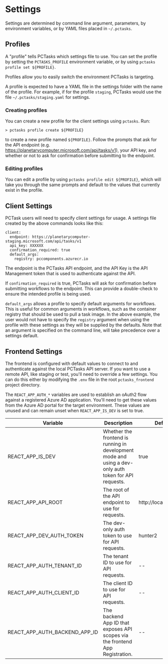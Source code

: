 # Settings

Settings are determined by command line argument, parameters, by environment variables, or by YAML files placed in `~/.pctasks`.

## Profiles

A "profile" tells PCTasks which settings file to use. You can set the profile by setting the `PCTASKS_PROFILE` environment variable, or by using `pctasks profile set ${PROFILE}`.

Profiles allow you to easily switch the environment PCTasks is targeting.

A profile is expected to have a YAML file in the settings folder with the name of the profile. For example, if for the profile `staging`, PCTasks would use the file `~/.pctasks/staging.yaml` for settings.

### Creating profiles

You can create a new profile for the client settings using `pctasks`. Run:

```
> pctasks profile create ${PROFILE}
```
to create a new profile named `${PROFILE}`. Follow the prompts that ask for the API endpoint (e.g. <https://planetarycomputer.microsoft.com/api/tasks/v1>), your API key, and whether or not to ask for confirmation before submitting to the endpoint.

### Editing profiles

You can edit a profile by using `pctasks profile edit ${PROFILE}`, which will take you through the same prompts and default to the values that currently exist in the profile.

## Client Settings

PCTask users will need to specify client settings for usage. A settings file created by the above commands looks like this:

```
client:
  endpoint: https://planetarycomputer-staging.microsoft.com/api/tasks/v1
  api_key: XXXXXX
  confirmation_required: true
  default_args:
    registry: pccomponents.azurecr.io
```

The endpoint is the PCTasks API endpoint, and the API Key is the API Management token that is used to authenticate against the API.

If `confirmation_required` is true, PCTasks will ask for confirmation before submitting workflows to the endpoint. This can provide a double-check to ensure the intended profile is being used.

`default_args` allows a profile to specify default arguments for workflows. This is useful for common arguments in workflows, such as the container registry that should be used to pull a task image. In the above example, the user would not have to specify the `registry` argument when using the profile with these settings as they will be supplied by the defaults. Note that an argument is specified on the command line, will take precedence over a settings default.

## Frontend Settings

The frontend is configured with default values to connect to and authenticate against the local PCTasks API server. If you want to use a remote API, like staging or test, you'll need to override a few settings. You can do this either by modifying the `.env` file in the root `pctasks_frontend` project directory.

The `REACT_APP_AUTH_*` variables are used to establish an oAuth2 flow against a registered Azure AD application. You'll need to get these values from the Azure AD portal for the target environment. These values are unused and can remain unset when `REACT_APP_IS_DEV` is set to true.

| Variable                      | Description                                                                                           | Default               |
|-------------------------------|-------------------------------------------------------------------------------------------------------|-----------------------|
| REACT_APP_IS_DEV              | Whether the frontend is running in development mode and using a dev-only auth token for API requests. | true                  |
| REACT_APP_API_ROOT            | The root of the API endpoint to use for requests.                                                     | http://localhost:8511 |
| REACT_APP_DEV_AUTH_TOKEN      | The dev-only auth token to use for API requests.                                                      | hunter2               |
| REACT_APP_AUTH_TENANT_ID      | The tenant ID to use for API requests.                                                                | --                    |
| REACT_APP_AUTH_CLIENT_ID      | The client ID to use for API requests.                                                                | --                    |
| REACT_APP_AUTH_BACKEND_APP_ID | The backend App ID that exposes API scopes via the frontend App Registration.                         | --                    |
